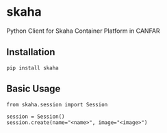 # skaha
Python Client for Skaha Container Platform in CANFAR

## Installation

```
pip install skaha
```

## Basic Usage

```
from skaha.session import Session

session = Session()
session.create(name="<name>", image="<image>")
```
